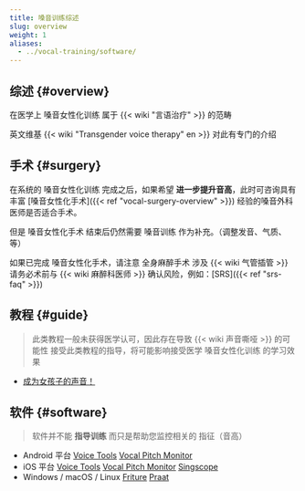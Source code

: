 ```yaml
---
title: 嗓音训练综述
slug: overview
weight: 1
aliases:
  - ../vocal-training/software/
---
```


## 综述 {#overview}

在医学上 嗓音女性化训练 属于 {{< wiki "言语治疗" >}} 的范畴

英文维基 {{< wiki "Transgender voice therapy" en >}} 对此有专门的介绍

## 手术 {#surgery}

在系统的 嗓音女性化训练 完成之后，如果希望 **进一步提升音高**，此时可咨询具有丰富 [嗓音女性化手术]({{< ref "vocal-surgery-overview" >}}) 经验的嗓音外科医师是否适合手术。

但是 嗓音女性化手术 结束后仍然需要 嗓音训练 作为补充。（调整发音、气质、等）

如果已完成 嗓音女性化手术，请注意 全身麻醉手术 涉及 {{< wiki 气管插管 >}} 请务必术前与 {{< wiki 麻醉科医师 >}} 确认风险，例如：[SRS]({{< ref "srs-faq" >}})

## 教程 {#guide}

> 此类教程一般未获得医学认可，因此存在导致 {{< wiki 声音嘶哑 >}} 的可能性
> 接受此类教程的指导，将可能影响接受医学 嗓音女性化训练 的学习效果

- [成为女孩子的声音！](https://mtf-wiki.github.io/jyosei-guide/)

## 软件 {#software}

> 软件并不能 **指导训练** 而只是帮助您监控相关的 指征（音高）

- Android 平台
  [Voice Tools](https://play.google.com/store/apps/details?id=com.DevExtras.VoiceTools)
  [Vocal Pitch Monitor](https://play.google.com/store/apps/details?id=com.tadaoyamaoka.vocalpitchmonitor)
- iOS 平台
  [Voice Tools](https://apps.apple.com/app/id1447495900)
  [Vocal Pitch Monitor](https://apps.apple.com/app/id842218231)
  [Singscope](https://apps.apple.com/app/id944309175)
- Windows / macOS / Linux
  [Friture](https://friture.org)
  [Praat](https://www.fon.hum.uva.nl/praat)

